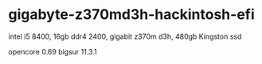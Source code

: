 # gigabyte-z370md3h-hackintosh-efi
intel i5 8400, 16gb ddr4 2400, gigabit z370m d3h, 480gb Kingston ssd

opencore 0.69
bigsur 11.3.1
